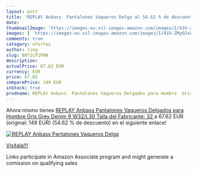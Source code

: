 ```yaml
---
layout: post
title: 'REPLAY Anbass  Pantalones Vaqueros Delga al 54.62 % de descuento'
date: 
thumbnailImage: 'https://images-eu.ssl-images-amazon.com/images/I/41h-ZMyOJvL._SL200_.jpg'
images: [ 'https://images-eu.ssl-images-amazon.com/images/I/41h-ZMyOJvL._SL200_.jpg' ]
comments: true
category: ofertas
author: ring
slug: B071CP1FHN
description:
actualPrice: 67.62 EUR
currency: EUR
price: 67.62
comparePrice: 149 EUR
inStock: true
prodname: REPLAY Anbass  Pantalones Vaqueros Delgados para Hombre  Gris  Grey Denim 9  W32/L30  Talla del Fabricante: 32 
---
```


Ahora mismo tienes [REPLAY Anbass  Pantalones Vaqueros Delgados para Hombre  Gris  Grey Denim 9  W32/L30  Talla del Fabricante: 32 ](https://www.amazon.es/dp/B071CP1FHN/?tag=tolees-21) a 67.62 EUR (original: 149 EUR) (54.62 %  de descuento) en el siguiente enlace!

[![REPLAY Anbass  Pantalones Vaqueros Delga](https://images-eu.ssl-images-amazon.com/images/I/41h-ZMyOJvL._SL200_.jpg)](https://www.amazon.es/dp/B071CP1FHN/?tag=tolees-21)

[Visítala!!!](https://www.amazon.es/dp/B071CP1FHN/?tag=tolees-21)

Links participate in Amazon Associate program and might generate a comission on qualifying sales

